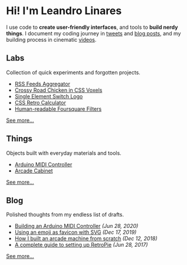 # Hi! I'm Leandro Linares

I use code to **create user-friendly interfaces**, and tools to **build nerdy things**. I document my coding journey in [tweets](https://twitter.com/lean8086) and [blog posts](https://lean8086.com), and my building process in cinematic [videos](https://www.youtube.com/channel/UCIBDo1O4Ss4Dgu0HtBbDlrw).

## Labs
Collection of quick experiments and forgotten projects.

- [RSS Feeds Aggregator](https://aggregator.now.sh/)
- [Crossy Road Chicken in CSS Voxels](https://codepen.io/lean8086/details/WPYMrN)
- [Single Element Switch Logo](https://codepen.io/lean8086/details/WgWxaK)
- [CSS Retro Calculator](https://lean8086.github.io/casio-calculator/)
- [Human-readable Foursquare Filters](https://lean8086.github.io/human-readable-foursquare-filters/)

[See more...](https://lean8086.com/#labs)

## Things
Objects built with everyday materials and tools.

- [Arduino MIDI Controller](https://lean8086.com/articles/building-an-arduino-midi-controller/)
- [Arcade Cabinet](https://lean8086.com/articles/how-i-built-an-arcade-machine-from-scratch/)

[See more...](https://lean8086.com/#things)

## Blog
Polished thoughts from my endless list of drafts.

- [Building an Arduino MIDI Controller](https://lean8086.com/articles/building-an-arduino-midi-controller/) *(Jun 28, 2020)*
- [Using an emoji as favicon with SVG](https://lean8086.com/articles/using-an-emoji-as-favicon-with-svg/) *(Dec 17, 2019)*
- [How I built an arcade machine from scratch](https://lean8086.com/articles/how-i-built-an-arcade-machine-from-scratch/) *(Dec 12, 2018)*
- [A complete guide to setting up RetroPie](https://lean8086.com/articles/a-complete-guide-to-setting-up-retropie/) *(Jun 28, 2017)*

[See more...](https://lean8086.com/#blog)

